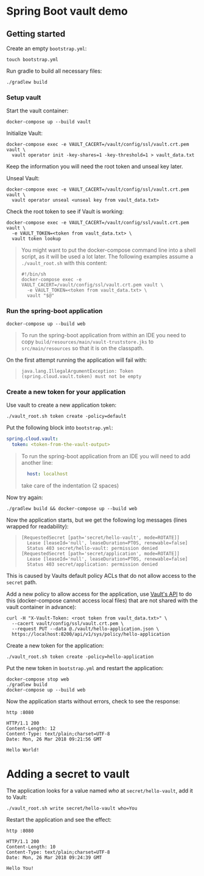 # Spring Boot vault demo

## Getting started

Create an empty `bootstrap.yml`:

```
touch bootstrap.yml
```

Run gradle to build all necessary files:

```
./gradlew build
```

### Setup vault

Start the vault container:

```
docker-compose up --build vault
```

Initialize Vault:

```
docker-compose exec -e VAULT_CACERT=/vault/config/ssl/vault.crt.pem vault \
  vault operator init -key-shares=1 -key-threshold=1 > vault_data.txt
```

Keep the information you will need the root token and unseal key later.

Unseal Vault:

```
docker-compose exec -e VAULT_CACERT=/vault/config/ssl/vault.crt.pem vault \
  vault operator unseal <unseal key from vault_data.txt>
```

Check the root token to see if Vault is working:

```
docker-compose exec -e VAULT_CACERT=/vault/config/ssl/vault.crt.pem vault \
  -e VAULT_TOKEN=<token from vault_data.txt> \
  vault token lookup
```

> You might want to put the docker-compose command line into a shell script, as it will be used a lot later. The
> following examples assume a `./vault_root.sh` with this content:
>
> ```
> #!/bin/sh
> docker-compose exec -e VAULT_CACERT=/vault/config/ssl/vault.crt.pem vault \
>   -e VAULT_TOKEN=<token from vault_data.txt> \
>   vault "$@"
> 
> ```

### Run the spring-boot application

```
docker-compose up --build web
```

> To run the spring-boot application from within an IDE you need to copy `build/resources/main/vault-truststore.jks`
> to `src/main/resources` so that it is on the classpath.

On the first attempt running the application will fail with:

> `java.lang.IllegalArgumentException: Token (spring.cloud.vault.token) must not be empty`

### Create a new token for your application

Use vault to create a new application token:

```
./vault_root.sh token create -policy=default
```

Put the following block into `bootstrap.yml`:

```yaml
spring.cloud.vault:
  token: <token-from-the-vault-output>
```

> To run the spring-boot application from an IDE you will need to add another line:
>
> ```yaml
>   host: localhost
> ```
>
> take care of the indentation (2 spaces)

Now try again:

```
./gradlew build && docker-compose up --build web
```

Now the application starts, but we get the following log messages (lines wrapped for readability):

> ```
> [RequestedSecret [path='secret/hello-vault', mode=ROTATE]]
>   Lease [leaseId='null', leaseDuration=PT0S, renewable=false]
>   Status 403 secret/hello-vault: permission denied
> [RequestedSecret [path='secret/application', mode=ROTATE]]
>   Lease [leaseId='null', leaseDuration=PT0S, renewable=false] 
>   Status 403 secret/application: permission denied
> ```

This is caused by Vaults default policy ACLs that do not allow access to the `secret` path.

Add a new policy to allow access for the application, use [Vault's API]() to do this (docker-compose cannot access local
files) that are not shared with the vault container in advance):

```
curl -H "X-Vault-Token: <root token from vault_data.txt>" \
  --cacert vault/config/ssl/vault.crt.pem \
  --request PUT --data @./vault/hello-application.json \
  https://localhost:8200/api/v1/sys/policy/hello-application 
```

Create a new token for the application:

```
./vault_root.sh token create -policy=hello-application
```

Put the new token in `bootstrap.yml` and restart the application:

```
docker-compose stop web
./gradlew build
docker-compose up --build web
```

Now the application starts without errors, check to see the response:

```
http :8080

HTTP/1.1 200 
Content-Length: 12
Content-Type: text/plain;charset=UTF-8
Date: Mon, 26 Mar 2018 09:21:56 GMT

Hello World!
```

# Adding a secret to vault

The application looks for a value named *who* at `secret/hello-vault`, add it to Vault:

```
./vault_root.sh write secret/hello-vault who=You
```

Restart the application and see the effect:

```
http :8080

HTTP/1.1 200 
Content-Length: 10
Content-Type: text/plain;charset=UTF-8
Date: Mon, 26 Mar 2018 09:24:39 GMT

Hello You!
```